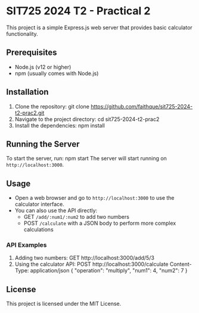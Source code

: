 # SIT725 2024 T2 - Practical 2

This project is a simple Express.js web server that provides basic calculator functionality.

## Prerequisites

- Node.js (v12 or higher)
- npm (usually comes with Node.js)

## Installation

1. Clone the repository:
git clone https://github.com/faithque/sit725-2024-t2-prac2.git
2. Navigate to the project directory:
cd sit725-2024-t2-prac2
3. Install the dependencies:
npm install

## Running the Server

To start the server, run:
npm start
The server will start running on `http://localhost:3000`.

## Usage

- Open a web browser and go to `http://localhost:3000` to use the calculator interface.
- You can also use the API directly:
  - GET `/add/:num1/:num2` to add two numbers
  - POST `/calculate` with a JSON body to perform more complex calculations

### API Examples

1. Adding two numbers:
GET http://localhost:3000/add/5/3
2. Using the calculator API:
POST http://localhost:3000/calculate
Content-Type: application/json
{
"operation": "multiply",
"num1": 4,
"num2": 7
}

## License

This project is licensed under the MIT License.
